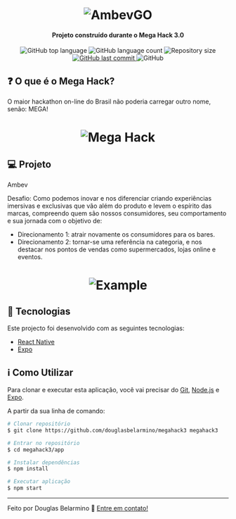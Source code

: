 <h1 align="center">
    <img src="https://user-images.githubusercontent.com/36802445/86547313-f212ff00-bf0e-11ea-8865-873de3a6a829.png" alt="AmbevGO" />
</h1>

<h4 align="center">
  Projeto construído durante o Mega Hack 3.0
</h4>
<p align="center">
  <img alt="GitHub top language" src="https://img.shields.io/github/languages/top/douglasbelarmino/megahack3">
  
  <img alt="GitHub language count" src="https://img.shields.io/github/languages/count/douglasbelarmino/megahack3">

  <img alt="Repository size" src="https://img.shields.io/github/repo-size/douglasbelarmino/megahack3">

  <a href="https://github.com/douglasbelarmino/megahack3/commits/master">
    <img alt="GitHub last commit" src="https://img.shields.io/github/last-commit/douglasbelarmino/megahack3">
  </a>

  <img alt="GitHub" src="https://img.shields.io/github/license/douglasbelarmino/megahack3">
</p>

## :question: O que é o Mega Hack?

O maior hackathon on-line do Brasil não poderia carregar outro nome, senão: MEGA!

<h1 align="center">
    <img src="https://user-images.githubusercontent.com/36802445/86547434-5f269480-bf0f-11ea-98e8-56961ae0dbc3.png" alt="Mega Hack" />
</h1>

## :computer: Projeto

Ambev

Desafio: Como podemos inovar e nos diferenciar criando experiências imersivas e exclusivas que vão além do produto e levem o espírito das marcas, compreendo quem são nossos consumidores, seu comportamento e sua jornada com o objetivo de:

- Direcionamento 1: atrair novamente os consumidores para os bares.
- Direcionamento 2: tornar-se uma referência na categoria, e nos destacar nos pontos de vendas como supermercados, lojas online e eventos.

<h1 align="center">
    <img src="https://user-images.githubusercontent.com/36802445/86548043-69e22900-bf11-11ea-8d81-c74c1b06422b.png" alt="Example" />
</h1>

## :rocket: Tecnologias

Este projecto foi desenvolvido com as seguintes tecnologias:

- [React Native](https://reactnative.dev)
- [Expo](https://expo.io)

## :information_source: Como Utilizar

Para clonar e executar esta aplicação, você vai precisar do [Git](https://git-scm.com), [Node.js][nodejs] e [Expo][expo].<br />

A partir da sua linha de comando:

```bash
# Clonar repositório
$ git clone https://github.com/douglasbelarmino/megahack3 megahack3

# Entrar no repositório
$ cd megahack3/app

# Instalar dependências
$ npm install

# Executar aplicação
$ npm start
```

---

Feito por Douglas Belarmino :wave: [Entre em contato!](https://www.linkedin.com/in/douglas-belarmino)

[nodejs]: https://nodejs.org
[expo]: https://expo.io
